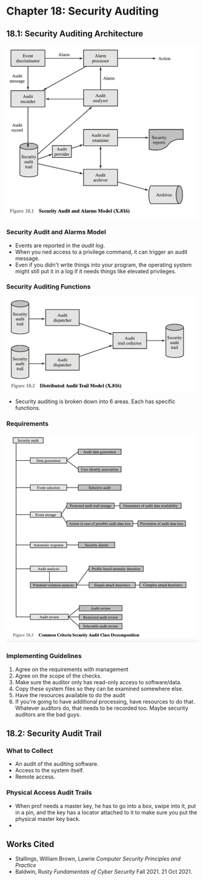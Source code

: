 # Chapter 18: Security Auditing

## 18.1: Security Auditing Architecture

![Source: Stalling et. al](<../../../.gitbook/assets/image (642) (1) (1) (1) (1) (1) (1).png>)

### Security Audit and Alarms Model

* Events are reported in the _audit log_.
* When you ned access to a privilege command, it can trigger an audit message.
* Even if you didn't write things into your program, the operating system might still put it in a log if it needs things like elevated privileges.

### Security Auditing Functions

![Src: stallings et. al](<../../../.gitbook/assets/image (639) (1).png>)

* Security auditing is broken down into 6 areas. Each has specific functions.

### Requirements

![Source: stalling et. al](<../../../.gitbook/assets/image (643) (1) (1) (1) (1) (1) (1) (1).png>)

### Implementing Guidelines

1. Agree on the requirements with management
2. Agree on the scope of the checks.
3. Make sure the auditor only has read-only access to software/data.
4. Copy these system files so they can be examined somewhere else.
5. Have the resources available to do the audit
6. If you're going to have additional processing, have resources to do that. Whatever auditors do, that needs to be recorded too. Maybe security auditors are the bad guys.



## 18.2: Security Audit Trail

### What to Collect

* An audit of the auditing software.&#x20;
* Access to the system itself.
* Remote access.

### Physical Access Audit Trails

* When prof needs a master key, he has to go into a box, swipe into it, put in a pin, and the key has a locator attached to it to make sure you put the physical master key back.
*



## Works Cited

* Stallings, William Brown, Lawrie _Computer Security Principles and Practice_
* Baldwin, Rusty _Fundamentals of Cyber Security_ Fall 2021. 21 Oct 2021.
